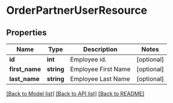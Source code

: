 # OrderPartnerUserResource

## Properties
Name | Type | Description | Notes
------------ | ------------- | ------------- | -------------
**id** | **int** | Employee id. | [optional] 
**first_name** | **string** | Employee First Name | [optional] 
**last_name** | **string** | Employee Last Name | [optional] 

[[Back to Model list]](../README.md#documentation-for-models) [[Back to API list]](../README.md#documentation-for-api-endpoints) [[Back to README]](../README.md)


